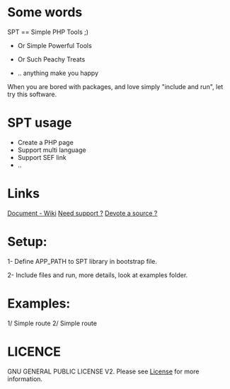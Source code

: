# Some words

SPT == Simple PHP Tools ;)

- Or Simple Powerful Tools

- Or Such Peachy Treats

- .. anything make you happy

When you are bored with packages, and love simply "include and run", let try this software.

# SPT usage

- Create a PHP page
- Support multi language
- Support SEF link
- ..

# Links

[Document - Wiki](https://github.com/smpleader/spt/wiki/)
[Need support ?](https://github.com/smpleader/spt/issues)
[Devote a source ?](https://github.com/smpleader/spt/pulls)

# Setup:

1- Define APP_PATH to SPT library in bootstrap file.

2- Include files and run, more details, look at examples folder.

# Examples:

1/ Simple route
2/ Simple route

# LICENCE

GNU GENERAL PUBLIC LICENSE V2. Please see [License](https://www.gnu.org/licenses/old-licenses/gpl-2.0.en.html) for more information.